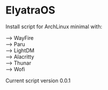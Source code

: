 # ElyatraOS
Install script for ArchLinux minimal with:

--> WayFire <br>
--> Paru <br>
--> LightDM <br>
--> Alacritty <br>
--> Thunar <br>
--> Wofi

Current script version 0.0.1
